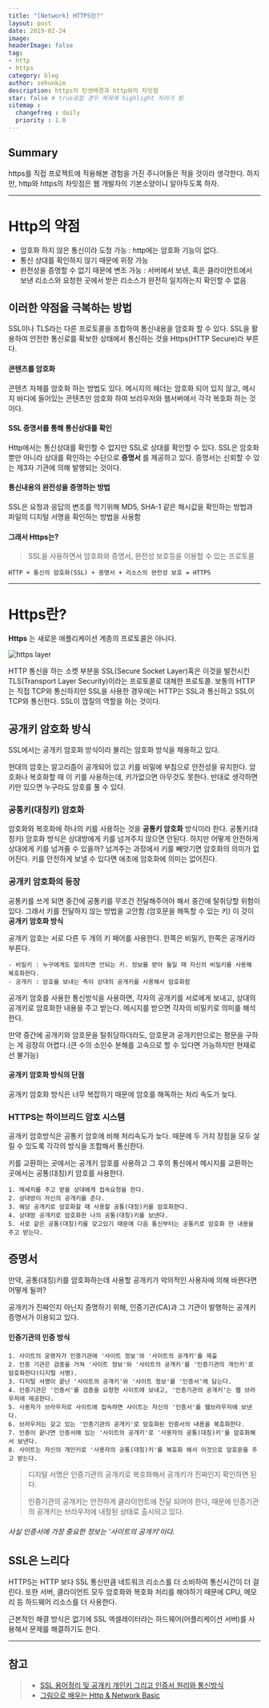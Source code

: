 ```yaml
---
title: "[Network] HTTPS란?"
layout: post
date: 2019-02-24
image:
headerImage: false
tag:
- http
- https
category: blog
author: sehunkim
description: https의 탄생배경과 http와의 차잇점
star: false # true로할 경우 제목에 highlight 처리가 됨
sitemap :
  changefreq : daily
  priority : 1.0
---
```


## Summary
https를 직접 프로젝트에 적용해본 경험을 가진 주니어들은 적을 것이라 생각한다. 하지만, http와 https의 차잇점은 웹 개발자의 기본소양이니 알아두도록 하자.

---

# Http의 약점
- 암호화 하지 않은 통신이라 도청 가능 : http에는 암호화 기능이 없다.
- 통신 상대를 확인하지 않기 때문에 위장 가능
- 완전성을 증명할 수 없기 때문에 변조 가능 : 서버에서 보낸, 혹은 클라이언트에서 보낸 리소스와 요청한 곳에서 받은 리소스가 완전히 일치하는지 확인할 수 없음

## 이러한 약점을 극복하는 방법
SSL이나 TLS라는 다른 프로토콜을 조합하여 통신내용을 암호화 할 수 있다. SSL을 활용하여 안전한 통신로를 확보한 상태에서 통신하는 것을 Https(HTTP Secure)라 부른다.

#### 콘텐츠를 암호화
콘텐츠 자체를 암호화 하는 방법도 있다. 메시지의 헤더는 암호화 되어 있지 않고, 메시지 바디에 들어있는 콘텐츠만 암호화 하여 브라우저와 웹서버에서 각각 복호화 하는 것이다.

#### SSL 증명서를 통해 통신상대를 확인
Http에서는 통신상대를 확인할 수 없지만 SSL로 상대를 확인할 수 있다. SSL은 암호화뿐만 아니라 상대를 확인하는 수단으로 **증명서** 를 제공하고 있다. 증명서는 신뢰할 수 있는 제3자 기관에 의해 발행되는 것이다.

#### 통신내용의 완전성을 증명하는 방법
SSL은 요청과 응답의 변조를 막기위해 MD5, SHA-1 같은 해시값을 확인하는 방법과 파일의 디지털 서명을 확인하는 방법을 사용함

#### 그래서 Https는?
> SSL을 사용하면서 암호화와 증명서, 완전성 보호등을 이용할 수 있는 프로토콜

```
HTTP + 통신의 암호화(SSL) + 증명서 + 리소스의 완전성 보호 = HTTPS
```
---

# Https란?
**Https** 는 새로운 애플리케이션 계층의 프로토콜은 아니다.

![https layer](http://iloveulhj.github.io/images/https-basic/https-basic1.png)

HTTP 통신을 하는 소켓 부분을 SSL(Secure Socket Layer)혹은 이것을 발전시킨 TLS(Transport Layer Security)이라는 프로토콜로 대체한 프로토콜. 보통의 HTTP는 직접 TCP와 통신하지만 SSL을 사용한 경우에는 HTTP는 SSL과 통신하고 SSL이 TCP와 통신한다. SSL이 껍질의 역할을 하는 것이다.



## 공개키 암호화 방식
SSL에서는 공개키 암호화 방식이라 불리는 암호화 방식을 채용하고 있다.

현대의 암호는 알고리즘이 공개되어 있고 키를 비밀에 부침으로 안전성을 유지한다. 암호화나 복호화할 때 이 키를 사용하는데, 키가없으면 아무것도 못한다. 반대로 생각하면 키만 있으면 누구라도 암호를 풀 수 있다.

### 공통키(대칭키) 암호화
암호화와 복호화에 하나의 키를 사용하는 것을 **공통키 암호화** 방식이라 한다. 공통키(대칭키) 암호화 방식은 상대방에게 키를 넘겨주지 않으면 안된다. 하지만 어떻게 안전하게 상대에게 키를 넘겨줄 수 있을까? 넘겨주는 과정에서 키를 빼앗기면 암호화의 의미가 없어진다. 키를 안전하게 보낼 수 있다면 애초에 암호화에 의미는 없어진다.

### 공개키 암호화의 등장
공통키를 쓰게 되면 중간에 공통키를 무조건 전달해주어야 해서 중간에 탈취당할 위험이 있다. 그래서 키를 전달하지 않는 방법을 고안함.(암호문을 해독할 수 있는 키) 이 것이 **공개키 암호화 방식**

공개키 암호는 서로 다른 두 개의 키 페어를 사용한다. 한쪽은 비밀키, 한쪽은 공개키라 부른다.
```
- 비밀키 : 누구에게도 알려지면 안되는 키. 정보를 받아 들일 때 자신의 비밀키를 사용해 복호화한다.
- 공개키 : 암호를 보내는 측이 상대의 공개키를 사용해서 암호화함
```

공개키 암호를 사용한 통신방식을 사용하면, 각자의 공개키를 서로에게 보내고, 상대의 공개키로 암호화한 내용을 주고 받는다. 메시지를 받으면 각자의 비밀키로 의미를 해석한다.

만약 중간에 공개키와 암호문을 탈취당하더라도, 암호문과 공개키만으로는 평문을 구하는 게 굉장히 어렵다.(큰 수의 소인수 분해를 고속으로 할 수 있다면 가능하지만 현재로선 불가능)

#### 공개키 암호화 방식의 단점
공개키 암호화 방식은 너무 복잡하기 때문에 암호를 해독하는 처리 속도가 늦다.

### HTTPS는 하이브리드 암호 시스템
공개키 암호방식은 공통키 암호에 비해 처리속도가 늦다. 때문에 두 가지 장점을 모두 살릴 수 있도록 각각의 방식을 조합해서 통신한다.

키를 교환하는 곳에서는 공개키 암호를 사용하고 그 후의 통신에서 메시지를 교환하는 곳에서는 공통(대칭)키 암호를 사용한다.

```
1. 메세지를 주고 받을 상대에게 접속요청을 한다.
2. 상대방이 자신의 공개키를 준다.
3. 해당 공개키로 암호화할 때 사용할 공통(대칭)키를 암호화한다.
4. 상대방 공개키로 암호화한 나의 공통(대칭)키를 보낸다.
5. 서로 같은 공통(대칭)키를 갖고있기 때문에 다음 통신부터는 공통키로 암호화 한 내용을 주고 받는다.
```


## 증명서
만약, 공통(대칭)키를 암호화하는데 사용할 공개키가 악의적인 사용자에 의해 바뀐다면 어떻게 될까?

공개키가 진짜인지 아닌지 증명하기 위해, 인증기관(CA)과 그 기관이 발행하는 공개키 증명서가 이용되고 있다.

#### 인증기관의 인증 방식

```
1. 사이트의 운영자가 인증기관에 '사이트 정보'와 '사이트의 공개키'를 제출
2. 인증 기관은 검증을 거쳐 '사이트 정보'와 '사이트의 공개키'를 '인증기관의 개인키'로 암호화한다(디지털 서명).
3. 디지털 서명이 끝난 '사이트의 공개키'와 '사이트 정보'를 '인증서'에 담는다.
4. 인증기관은 '인증서'를 검증을 요청한 사이트에 보내고, '인증기관의 공개키'는 웹 브라우저에 제공한다.
5. 사용자가 브라우저로 사이트에 접속하면 사이트는 자신의 '인증서'를 웹브라우저에 보낸다.
6. 브라우저는 갖고 있는 '인증기관의 공개키'로 암호화된 인증서의 내용을 복호화한다.
7. 인증이 끝나면 인증서에 있는 '사이트의 공개키'로 '사용자의 공통(대칭)키'를 암호화해서 보낸다.
8. 사이트는 자신의 개인키로 '사용자의 공통(대칭)키'를 복호화 해서 이것으로 암호문을 주고 받는다.
```

> 디지털 서명은 인증기관의 공개키로 복호화해서 공개키가 진짜인지 확인하면 된다.
>
> 인증기관의 공개키는 안전하게 클라이언트에 전달 되어야 한다, 때문에 인증기관의 공개키는 브라우저에 내장된 상태로 출시되고 있다.


###### 사실 인증서에 가장 중요한 정보는 '사이트의 공개키'이다.

## SSL은 느리다
HTTPS는 HTTP 보다 SSL 통신만큼 네트워크 리소스를 더 소비하여 통신시간이 더 걸린다. 또한 서버, 클라이언트 모두 암호화와 복호화 처리를 해야하기 때문에 CPU, 메모리 등 하드웨어 리소스를 더 사용한다.

근본적인 해결 방식은 없기에 SSL 엑셀레이터라는 하드웨어(어플리케이션 서버)를 사용해서 문제를 해결하기도 한다.


---
## 참고
> - [SSL 용어정리 및 공개키 개인키 그리고 인증서 원리와 통신방식](http://soul0.tistory.com/372)
> - [그림으로 배우는 Http & Network Basic](https://www.aladin.co.kr/shop/wproduct.aspx?ItemId=93865178)
